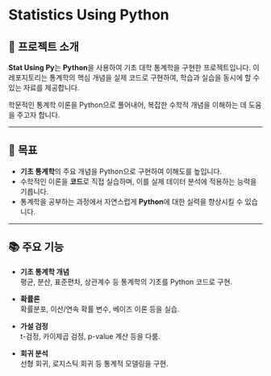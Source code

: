 # Statistics Using Python


## 🚀 프로젝트 소개

**Stat Using Py**는 **Python**을 사용하여 기초 대학 통계학을 구현한 프로젝트입니다. 이 레포지토리는 통계학의 핵심 개념을 실제 코드로 구현하여, 학습과 실습을 동시에 할 수 있는 자료를 제공합니다.

학문적인 통계학 이론을 Python으로 풀어내어, 복잡한 수학적 개념을 이해하는 데 도움을 주고자 합니다.

---


## 🎯 목표

- **기초 통계학**의 주요 개념을 Python으로 구현하여 이해도를 높입니다.
- 수학적인 이론을 **코드**로 직접 실습하며, 이를 실제 데이터 분석에 적용하는 능력을 기릅니다.
- 통계학을 공부하는 과정에서 자연스럽게 **Python**에 대한 실력을 향상시킬 수 있습니다.

---


## 📚 주요 기능

- **기초 통계학 개념**  
  평균, 분산, 표준편차, 상관계수 등 통계학의 기초를 Python 코드로 구현.

- **확률론**  
  확률분포, 이산/연속 확률 변수, 베이즈 이론 등을 실습.

- **가설 검정**  
  t-검정, 카이제곱 검정, p-value 계산 등을 다룸.

- **회귀 분석**  
  선형 회귀, 로지스틱 회귀 등 통계적 모델링을 구현.
